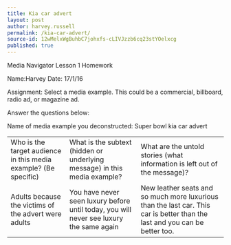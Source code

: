 ```yaml
---
title: Kia car advert
layout: post
author: harvey.russell
permalink: /kia-car-advert/
source-id: 12wMelxWgBuhbC7johxfs-cLIVJzzb6cq23stYOelxcg
published: true
---
```

Media Navigator Lesson 1 Homework

Name:Harvey        Date: 17/1/16

Assignment: Select a media example. This could be a commercial, billboard, radio ad, or magazine ad. 

Answer the questions below:

Name of media example you deconstructed:  Super bowl kia car advert

<table>
  <tr>
    <td>Who is the target audience in this media example? (Be specific)</td>
    <td>What is the subtext (hidden or underlying message) in this media example?</td>
    <td>What are the untold stories
(what information is left out of
the message)?</td>
  </tr>
  <tr>
    <td>Adults because the victims of the advert were adults</td>
    <td>You have never seen luxury before until today, you will never see luxury the same again</td>
    <td>New leather seats and so much more luxurious than the last car. This car is better than the last and you can be better too.</td>
  </tr>
</table>


